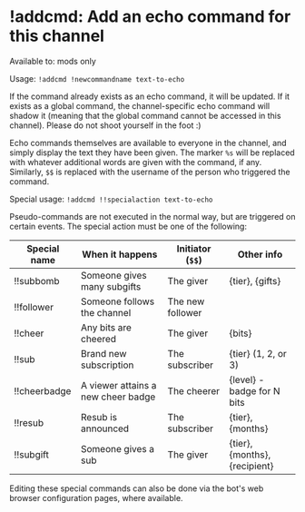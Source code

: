 # !addcmd: Add an echo command for this channel

Available to: mods only

Usage: `!addcmd !newcommandname text-to-echo`

If the command already exists as an echo command, it will be updated. If it
exists as a global command, the channel-specific echo command will shadow it
(meaning that the global command cannot be accessed in this channel). Please
do not shoot yourself in the foot :)

Echo commands themselves are available to everyone in the channel, and simply
display the text they have been given. The marker `%s` will be replaced with
whatever additional words are given with the command, if any. Similarly, `$$`
is replaced with the username of the person who triggered the command.

Special usage: `!addcmd !!specialaction text-to-echo`

Pseudo-commands are not executed in the normal way, but are triggered on
certain events. The special action must be one of the following:

Special name | When it happens             | Initiator (`$$`) | Other info
-------------|-----------------------------|------------------|-------------
!!subbomb | Someone gives many subgifts | The giver | {tier}, {gifts}
!!follower | Someone follows the channel | The new follower | 
!!cheer | Any bits are cheered | The giver | {bits}
!!sub | Brand new subscription | The subscriber | {tier} (1, 2, or 3)
!!cheerbadge | A viewer attains a new cheer badge | The cheerer | {level} - badge for N bits
!!resub | Resub is announced | The subscriber | {tier}, {months}
!!subgift | Someone gives a sub | The giver | {tier}, {months}, {recipient}


Editing these special commands can also be done via the bot's web browser
configuration pages, where available.

